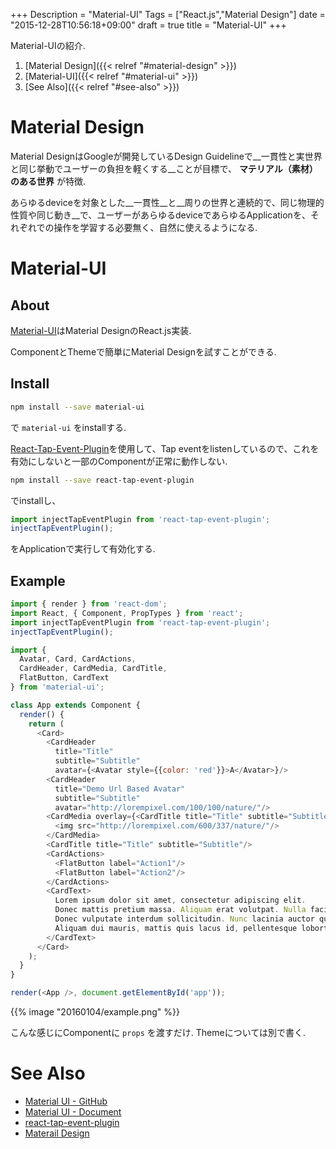 +++
Description = "Material-UI"
Tags = ["React.js","Material Design"]
date = "2015-12-28T10:56:18+09:00"
draft = true
title = "Material-UI"
+++

Material-UIの紹介.

<!--more-->

1. [Material Design]({{< relref "#material-design" >}})
2. [Material-UI]({{< relref "#material-ui" >}})
3. [See Also]({{< relref "#see-also" >}})


# Material Design

Material DesignはGoogleが開発しているDesign Guidelineで__一貫性と実世界と同じ挙動でユーザーの負担を軽くする__ことが目標で、 __マテリアル（素材）のある世界__ が特徴.

あらゆるdeviceを対象とした__一貫性__と__周りの世界と連続的で、同じ物理的性質や同じ動き__で、ユーザーがあらゆるdeviceであらゆるApplicationを、それぞれでの操作を学習する必要無く、自然に使えるようになる.


# Material-UI

## About

[Material-UI](https://github.com/callemall/material-ui)はMaterial DesignのReact.js実装.

ComponentとThemeで簡単にMaterial Designを試すことができる.


## Install

```sh
npm install --save material-ui
```

で `material-ui` をinstallする.

[React-Tap-Event-Plugin](https://github.com/zilverline/react-tap-event-plugin)を使用して、Tap eventをlistenしているので、これを有効にしないと一部のComponentが正常に動作しない.

```sh
npm install --save react-tap-event-plugin
```

でinstallし、

```js
import injectTapEventPlugin from 'react-tap-event-plugin';
injectTapEventPlugin();
```

をApplicationで実行して有効化する.


## Example

```js
import { render } from 'react-dom';
import React, { Component, PropTypes } from 'react';
import injectTapEventPlugin from 'react-tap-event-plugin';
injectTapEventPlugin();

import {
  Avatar, Card, CardActions,
  CardHeader, CardMedia, CardTitle,
  FlatButton, CardText
} from 'material-ui';

class App extends Component {
  render() {
    return (
      <Card>
        <CardHeader
          title="Title"
          subtitle="Subtitle"
          avatar={<Avatar style={{color: 'red'}}>A</Avatar>}/>
        <CardHeader
          title="Demo Url Based Avatar"
          subtitle="Subtitle"
          avatar="http://lorempixel.com/100/100/nature/"/>
        <CardMedia overlay={<CardTitle title="Title" subtitle="Subtitle"/>}>
          <img src="http://lorempixel.com/600/337/nature/"/>
        </CardMedia>
        <CardTitle title="Title" subtitle="Subtitle"/>
        <CardActions>
          <FlatButton label="Action1"/>
          <FlatButton label="Action2"/>
        </CardActions>
        <CardText>
          Lorem ipsum dolor sit amet, consectetur adipiscing elit.
          Donec mattis pretium massa. Aliquam erat volutpat. Nulla facilisi.
          Donec vulputate interdum sollicitudin. Nunc lacinia auctor quam sed pellentesque.
          Aliquam dui mauris, mattis quis lacus id, pellentesque lobortis odio.
        </CardText>
      </Card>
    );
  }
}

render(<App />, document.getElementById('app'));
```

{{% image "20160104/example.png" %}}

こんな感じにComponentに `props` を渡すだけ.
Themeについては別で書く.


# See Also

- [Material UI - GitHub](https://github.com/callemall/material-ui)
- [Material UI - Document](http://www.material-ui.com/#/home)
- [react-tap-event-plugin](https://github.com/zilverline/react-tap-event-plugin)
- [Materail Design](https://www.google.com/design/spec/material-design/introduction.html)
